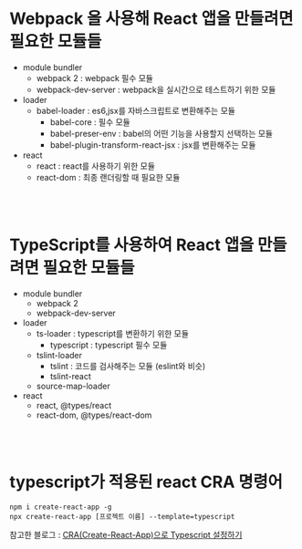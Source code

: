 # Webpack 을 사용해 React 앱을 만들려면 필요한 모듈들

- module bundler
  - webpack 2 : webpack 필수 모듈
  - webpack-dev-server : webpack을 실시간으로 테스트하기 위한 모듈
- loader
  - babel-loader : es6,jsx를 자바스크립트로 변환해주는 모듈
    - babel-core : 필수 모듈
    - babel-preser-env : babel의 어떤 기능을 사용할지 선택하는 모듈
    - babel-plugin-transform-react-jsx : jsx를 변환해주는 모듈
- react
  - react : react를 사용하기 위한 모듈
  - react-dom : 최종 랜더링할 때 필요한 모듈

<br>
<br>

# TypeScript를 사용하여 React 앱을 만들려면 필요한 모듈들

- module bundler
  - webpack 2
  - webpack-dev-server
- loader
  - ts-loader : typescript를 변환하기 위한 모듈
    - typescript : typescript 필수 모듈
  - tslint-loader
    - tslint : 코드를 검사해주는 모듈 (eslint와 비슷)
    - tslint-react
  - source-map-loader
- react
  - react, @types/react
  - react-dom, @types/react-dom

<br>
<br>

# typescript가 적용된 react CRA 명령어

```
npm i create-react-app -g
npx create-react-app [프로젝트 이름] --template=typescript
```

참고한 블로그 : [CRA(Create-React-App)으로 Typescript 설정하기](https://velog.io/@miiunii/CRACreate-React-App%EC%9C%BC%EB%A1%9C-Typescript-%EC%84%A4%EC%A0%95%ED%95%98%EA%B8%B0)
